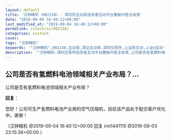 ```yaml
---
layout: default
title: '汉钟精机（002158）- 深交所互动易投资者互动平台董秘问答全收录'
date: "2019-09-04 16:40:12+00:00"
last_modified_at: "2019-09-04 16:40:12+00:00"
permalink: /stock/sz/002158/
categories: szstock
cover: 
tags: "汉钟精机"
keywords: '"汉钟精机",002158,互动易,深证互动易,深圳交易所,上证易互动,上证e互动'
description: '"汉钟精机-深圳交易所投资者互动平台董秘问答全收录,公司是否有氢燃料电池领域相关产业布局？"'
---
```


## 公司是否有氢燃料电池领域相关产业布局？...

公司是否有氢燃料电池领域相关产业布局？

**回复**：

您好！公司可生产氢燃料电池产业用的空气压缩机，目前该产品处于配合客户优化中。谢谢！ 

（汉钟精机  @2019-09-04 16:40:12+00:00 回复 irm1441115  @2019-09-03 23:15:36+00:00 ）

